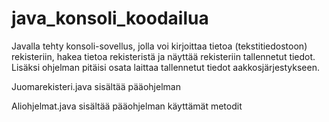 # java_konsoli_koodailua

Javalla tehty konsoli-sovellus, jolla voi kirjoittaa tietoa (tekstitiedostoon) rekisteriin, hakea tietoa rekisteristä ja näyttää rekisteriin tallennetut tiedot. Lisäksi ohjelman pitäisi osata laittaa tallennetut tiedot aakkosjärjestykseen.

Juomarekisteri.java sisältää pääohjelman

Aliohjelmat.java sisältää pääohjelman käyttämät metodit
